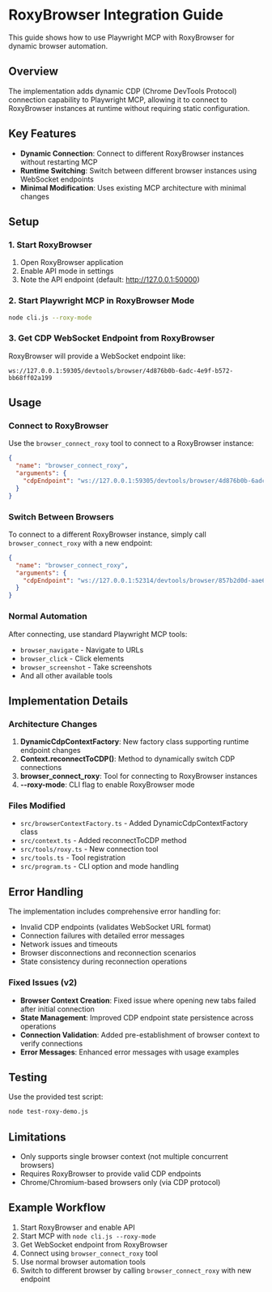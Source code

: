 # RoxyBrowser Integration Guide

This guide shows how to use Playwright MCP with RoxyBrowser for dynamic browser automation.

## Overview

The implementation adds dynamic CDP (Chrome DevTools Protocol) connection capability to Playwright MCP, allowing it to connect to RoxyBrowser instances at runtime without requiring static configuration.

## Key Features

- **Dynamic Connection**: Connect to different RoxyBrowser instances without restarting MCP
- **Runtime Switching**: Switch between different browser instances using WebSocket endpoints
- **Minimal Modification**: Uses existing MCP architecture with minimal changes

## Setup

### 1. Start RoxyBrowser
1. Open RoxyBrowser application
2. Enable API mode in settings
3. Note the API endpoint (default: http://127.0.0.1:50000)

### 2. Start Playwright MCP in RoxyBrowser Mode
```bash
node cli.js --roxy-mode
```

### 3. Get CDP WebSocket Endpoint from RoxyBrowser
RoxyBrowser will provide a WebSocket endpoint like:
```
ws://127.0.0.1:59305/devtools/browser/4d876b0b-6adc-4e9f-b572-bb68ff02a199
```

## Usage

### Connect to RoxyBrowser
Use the `browser_connect_roxy` tool to connect to a RoxyBrowser instance:

```json
{
  "name": "browser_connect_roxy",
  "arguments": {
    "cdpEndpoint": "ws://127.0.0.1:59305/devtools/browser/4d876b0b-6adc-4e9f-b572-bb68ff02a199"
  }
}
```

### Switch Between Browsers
To connect to a different RoxyBrowser instance, simply call `browser_connect_roxy` with a new endpoint:

```json
{
  "name": "browser_connect_roxy", 
  "arguments": {
    "cdpEndpoint": "ws://127.0.0.1:52314/devtools/browser/857b2d0d-aae6-4852-ab3c-0784f0b2c1fb"
  }
}
```

### Normal Automation
After connecting, use standard Playwright MCP tools:
- `browser_navigate` - Navigate to URLs
- `browser_click` - Click elements
- `browser_screenshot` - Take screenshots
- And all other available tools

## Implementation Details

### Architecture Changes
1. **DynamicCdpContextFactory**: New factory class supporting runtime endpoint changes
2. **Context.reconnectToCDP()**: Method to dynamically switch CDP connections
3. **browser_connect_roxy**: Tool for connecting to RoxyBrowser instances
4. **--roxy-mode**: CLI flag to enable RoxyBrowser mode

### Files Modified
- `src/browserContextFactory.ts` - Added DynamicCdpContextFactory class
- `src/context.ts` - Added reconnectToCDP method
- `src/tools/roxy.ts` - New connection tool
- `src/tools.ts` - Tool registration
- `src/program.ts` - CLI option and mode handling

## Error Handling

The implementation includes comprehensive error handling for:
- Invalid CDP endpoints (validates WebSocket URL format)
- Connection failures with detailed error messages
- Network issues and timeouts
- Browser disconnections and reconnection scenarios
- State consistency during reconnection operations

### Fixed Issues (v2)
- **Browser Context Creation**: Fixed issue where opening new tabs failed after initial connection
- **State Management**: Improved CDP endpoint state persistence across operations
- **Connection Validation**: Added pre-establishment of browser context to verify connections
- **Error Messages**: Enhanced error messages with usage examples

## Testing

Use the provided test script:
```bash
node test-roxy-demo.js
```

## Limitations

- Only supports single browser context (not multiple concurrent browsers)
- Requires RoxyBrowser to provide valid CDP endpoints
- Chrome/Chromium-based browsers only (via CDP protocol)

## Example Workflow

1. Start RoxyBrowser and enable API
2. Start MCP with `node cli.js --roxy-mode`
3. Get WebSocket endpoint from RoxyBrowser
4. Connect using `browser_connect_roxy` tool
5. Use normal browser automation tools
6. Switch to different browser by calling `browser_connect_roxy` with new endpoint